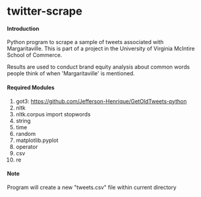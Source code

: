 # twitter-scrape
#### Introduction
Python program to scrape a sample of tweets associated with Margaritaville. 
This is part of a project in the University of Virginia McIntire School of Commerce. 

Results are used to conduct brand equity analysis about common words people think of 
when 'Margaritaville' is mentioned. 

#### Required Modules

1. got3: https://github.com/Jefferson-Henrique/GetOldTweets-python
2. nltk
3. nltk.corpus import stopwords
3. string
4. time
5. random
6. matplotlib.pyplot
7. operator
8. csv
9. re

#### Note
Program will create a new "tweets.csv" file within current directory